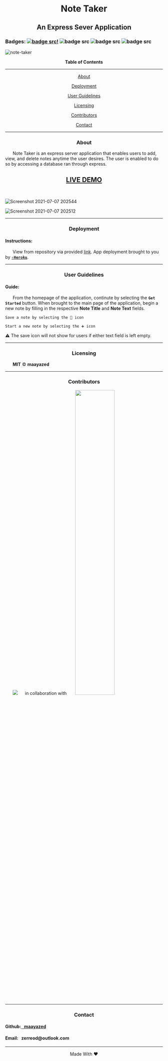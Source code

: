 <div align='center'>
<h1><strong>Note Taker</strong></h1>
<h2>An Express Sever Application</h2>
</div>

### Badges: [![badge src!](https://img.shields.io/badge/license-MIT-blue)](https://opensource.org/licenses) ![badge src](https://img.shields.io/badge/JavaScript-63.7%25-yellow) ![badge src](https://img.shields.io/badge/HTML-25.0%25-red) ![badge src](https://img.shields.io/badge/CSS-11.3%25-blueviolet)

![note-taker](https://user-images.githubusercontent.com/79816212/124846433-6dfab980-df5e-11eb-82c1-1b6dae418d21.gif)

<div align='center'>
<strong>Table of Contents</strong>  
<hr>
    <p><a href='#desc'>About</a></p>
    <p><a href='#deploy'>Deployment</a></p>
    <p><a href='#user'>User Guidelines</a></p>
    <p><a href='#license'>Licensing</a></p>
    <p><a href='#contribute'>Contributors</a></p>
    <p><a href='#contact'>Contact</a></p>

<hr>
</div>

<div align='center'>
    <h3><a id='desc'>About</a></h3>
</div>

<div>
&nbsp;&nbsp;&nbsp;&nbsp;&nbsp;&nbsp;Note Taker is an express server application that enables users to add, view, and delete notes anytime the user desires. The user is enabled to do so by accessing a database ran through express.
</div>

<h2 align="center"><strong><a href='https://aqueous-headland-91098.herokuapp.com/'>LIVE DEMO</a></strong></h2>

<br>

![Screenshot 2021-07-07 202544](https://user-images.githubusercontent.com/79816212/124848004-9c2dc880-df61-11eb-8b0d-c58b0e5aaa95.png)

![Screenshot 2021-07-07 202512](https://user-images.githubusercontent.com/79816212/124848017-a5b73080-df61-11eb-99e5-f8232b820c7d.png)

<hr>

<div align='center'>
    <h3><a id='deploy'>Deployment</a></h3>
</div>

<div>
<h4>Instructions: </h4>
&nbsp;&nbsp;&nbsp;&nbsp;&nbsp;&nbsp;View from repository via provided <a href='https://aqueous-headland-91098.herokuapp.com/'>link</a>. App deployment brought to you by <code><strong><a href='https://www.heroku.com/free'>⚛️Heroku</a></strong></code>.
</div>

<hr>

<div align='center'>
    <h3><a id='user'>User Guidelines</a></h3>
</div>

<div>
<h4>Guide: </h4> 
&nbsp;&nbsp;&nbsp;&nbsp;&nbsp;&nbsp;From the homepage of the application, continute by selecting the <code><strong>Get Started</strong></code> button. When brought to the main page of the application, begin a new note by filling in the respective <strong>Note Title</strong> and <strong>Note Text</strong> fields.
    
<pre><code>Save a note by selecting the 💾 icon</code></pre>
<pre><code>Start a new note by selecting the ➕ icon</code></pre>
    
⚠️ The save icon will not show for users if either text field is left empty.
    
</div>

<hr>

<div align='center'>
    <h3><a id='license'>Licensing</a></h3>
</div>

<div>
&nbsp;&nbsp;&nbsp;&nbsp;&nbsp;&nbsp;<strong>MIT</strong> © <strong>maayazed</strong>
</div>

<hr>

<div align='center'>
    <h3><a id='contribute'>Contributors</a></h3>
</div>

<div>
&nbsp;&nbsp;&nbsp;&nbsp;&nbsp;&nbsp;<a href='https://github.com/maayazed/'><img src='https://img.shields.io/badge/User-maayazed-blue'></a>&nbsp;&nbsp;&nbsp;&nbsp;&nbsp; in collaboration with &nbsp;&nbsp;&nbsp;&nbsp;&nbsp;
<img src='https://user-images.githubusercontent.com/79816212/124851684-9edfec00-df68-11eb-9686-3e92a871c50d.png' width="50%" height="50%">
</div>

<hr>

<div align='center'>
    <h3><a id='contact'>Contact</a></h3>
</div>

<div>
<h4>Github:<a href='https://github.com/maayazed/'>&nbsp;&nbsp;&nbsp;maayazed</a></h4>
<h4>Email:&nbsp;&nbsp;&nbsp;zerreod@outlook.com</h4>
</div>

<hr>

<div align="center">Made With ❤️</div>
